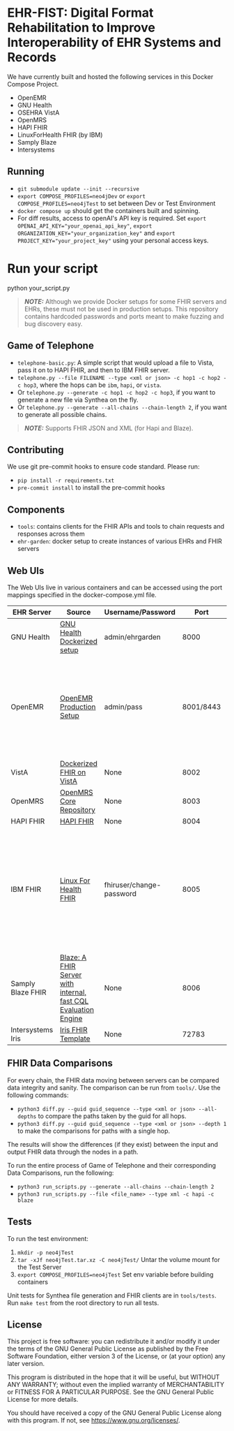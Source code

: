 EHR-FIST: Digital Format Rehabilitation to Improve Interoperability of EHR Systems and Records
============

We have currently built and hosted the following services in this Docker Compose Project.
- OpenEMR
- GNU Health
- OSEHRA VistA
- OpenMRS
- HAPI FHIR
- LinuxForHealth FHIR (by IBM)
- Samply Blaze
- Intersystems

Running
-----

- `git submodule update --init --recursive`
- `export COMPOSE_PROFILES=neo4jDev` or `export COMPOSE_PROFILES=neo4jTest` to set between Dev or Test Environment
- `docker compose up` should get the containers built and spinning.
-  For diff results, access to openAI's API key is required. Set `export OPENAI_API_KEY="your_openai_api_key"`, `export ORGANIZATION_KEY="your_organization_key"` and `export PROJECT_KEY="your_project_key"` using your personal access keys.

# Run your script
python your_script.py


> **_NOTE:_**  Although we provide Docker setups for some FHIR servers and EHRs, these must not be used in production setups. This repository contains hardcoded passwords and ports meant to make fuzzing and bug discovery easy.

Game of Telephone
-----
- `telephone-basic.py`: A simple script that would upload a file to Vista, pass it on to HAPI FHIR, and then to IBM FHIR server.
- `telephone.py --file FILENAME --type <xml or json> -c hop1 -c hop2 -c hop3`, where the hops can be `ibm`, `hapi`, or `vista`.
- Or `telephone.py --generate -c hop1 -c hop2 -c hop3`, if you want to generate a new file via Synthea on the fly.
- Or `telephone.py --generate --all-chains --chain-length 2`, if you want to generate all possible chains.

> **_NOTE:_**  Supports FHIR JSON and XML (for Hapi and Blaze). 

Contributing
-----

We use git pre-commit hooks to ensure code standard. Please run:
- `pip install -r requirements.txt`
- `pre-commit install` to install the pre-commit hooks

Components
-----

- `tools`: contains clients for the FHIR APIs and tools to chain requests and responses across them
- `ehr-garden`: docker setup to create instances of various EHRs and FHIR servers

Web UIs
-----

The Web UIs live in various containers and can be accessed using the port mappings specified in the docker-compose.yml file.

| EHR Server | Source | Username/Password | Port | FHIR Path | Notes |
| ---------  | ------ | ----------------- | ---- | ------ | ----|
| GNU Health | [GNU Health Dockerized setup](https://github.com/paramburu/gnuhealth) | admin/ehrgarden | 8000 | N/A | Cannot export FHIR as of now |
| OpenEMR| [OpenEMR Production Setup](https://github.com/openemr/openemr/blob/master/docker/production/docker-compose.yml) | admin/pass | 8001/8443 | `/apis/default/fhir/Patient` | Takes a while to load the first time, you might also need to run `docker compose down -v` to erase volumes. |
| VistA | [Dockerized FHIR on VistA](https://github.com/WorldVistA/FHIR-on-VistA) | None | 8002 | `/api/Patient` | None |
| OpenMRS| [OpenMRS Core Repository](https://github.com/openmrs/openmrs-core) | None | 8003 | | None |
| HAPI FHIR | [HAPI FHIR](https://hapifhir.io/) | None | 8004 | `/fhir/Patient` | None |
| IBM FHIR | [Linux For Health FHIR](https://github.com/LinuxForHealth/FHIR) | fhiruser/change-password | 8005 | `/fhir-server/api/v4/Patient` | Needs HTTPS. Requires a username and password in the FHIR requests. When using curl, use -u. |
| Samply Blaze FHIR | [Blaze: A FHIR Server with internal, fast CQL Evaluation Engine](https://samply.github.io/blaze) | None | 8006 | `/fhir` | None |
| Intersystems Iris | [Iris FHIR Template](https://github.com/intersystems-community/iris-fhir-template) | None | 72783 | `fhir/r4/Patient` | None |

FHIR Data Comparisons
-----

For every chain, the FHIR data moving between servers can be compared data integrity and sanity. The comparison can be run from `tools/`.
Use the following commands:
- `python3 diff.py --guid guid_sequence --type <xml or json> --all-depths` to compare the paths taken by the guid for all hops.
- `python3 diff.py --guid guid_sequence --type <xml or json> --depth 1` to make the comparisons for paths with a single hop. 

The results will show the differences (if they exist) between the input and output FHIR data through the nodes in a path.

To run the entire process of Game of Telephone and their corresponding Data Comparisons, run the following:
- `python3 run_scripts.py --generate --all-chains --chain-length 2`
- `python3 run_scripts.py --file <file_name> --type xml -c hapi -c blaze`





Tests
-----

To run the test environment:
1. `mkdir -p neo4jTest` 
2. `tar -xJf neo4jTest.tar.xz -C neo4jTest/` Untar the volume mount for the Test Server
3. `export COMPOSE_PROFILES=neo4jTest` Set env variable before building containers

Unit tests for Synthea file generation and FHIR clients are in `tools/tests`. Run `make test` from the root directory to run all tests. 


License
-----

This project is free software: you can redistribute it and/or modify it under the terms of the GNU General Public License as published by the Free Software Foundation, either version 3 of the License, or (at your option) any later version.

This program is distributed in the hope that it will be useful, but WITHOUT ANY WARRANTY; without even the implied warranty of MERCHANTABILITY or FITNESS FOR A PARTICULAR PURPOSE. See the GNU General Public License for more details.

You should have received a copy of the GNU General Public License along with this program. If not, see <https://www.gnu.org/licenses/>.


